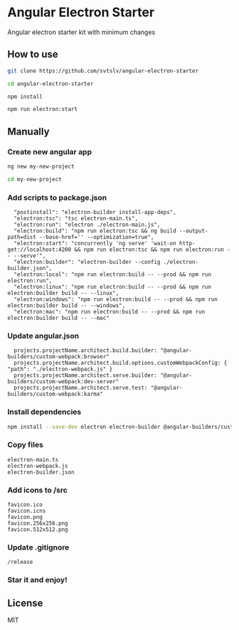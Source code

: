 # Angular Electron Starter

Angular electron starter kit with minimum changes

## How to use

```sh
git clone https://github.com/svtslv/angular-electron-starter
```

```sh
cd angular-electron-starter
```

```sh
npm install
```

```sh
npm run electron:start
```

## Manually

### Create new angular app

```sh
ng new my-new-project
```

```sh
cd my-new-project
```

### Add scripts to package.json

```
  "postinstall": "electron-builder install-app-deps",
  "electron:tsc": "tsc electron-main.ts",
  "electron:run": "electron ./electron-main.js",
  "electron:build": "npm run electron:tsc && ng build --output-path=dist --base-href='' --optimization=true",
  "electron:start": "concurrently 'ng serve' 'wait-on http-get://localhost:4200 && npm run electron:tsc && npm run electron:run -- --serve'",
  "electron:builder": "electron-builder --config ./electron-builder.json",
  "electron:local": "npm run electron:build -- --prod && npm run electron:run",
  "electron:linux": "npm run electron:build -- --prod && npm run electron:builder build -- --linux",
  "electron:windows": "npm run electron:build -- --prod && npm run electron:builder build -- --windows",
  "electron:mac": "npm run electron:build -- --prod && npm run electron:builder build -- --mac"
```

### Update angular.json

```
  projects.projectName.architect.build.builder: "@angular-builders/custom-webpack:browser"
  projects.projectName.architect.build.options.customWebpackConfig: { "path": "./electron-webpack.js" }
  projects.projectName.architect.serve.builder: "@angular-builders/custom-webpack:dev-server"
  projects.projectName.architect.serve.test: "@angular-builders/custom-webpack:karma"
```

### Install dependencies

```sh
npm install --save-dev electron electron-builder @angular-builders/custom-webpack wait-on concurrently
```

### Copy files

```
electron-main.ts
electron-webpack.js
electron-builder.json
```

### Add icons to /src

```
favicon.ico 
favicon.icns 
favicon.png 
favicon.256x256.png 
favicon.512x512.png
```

### Update .gitignore

```
/release
```

### Star it and enjoy!

## License

MIT

